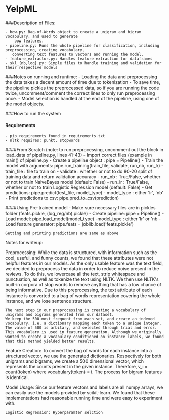 # YelpML

###Description of Files:

    - bow.py: Bag-of-Words object to create a unigram and bigram vocabulary, and used to generate
        bow features.
    - pipeline.py: Runs the whole pipeline for classification, including preprocessing, creating vocabulary,
       converting text features to vectors and running the model.
    - feature_extractor.py: Handles feature extraction for dataframes
    - skl_{nb,log}.py: Simple files to handle training and validation for their respective models
    
    
###Notes on running and runtime:
    - Loading the data and preprocessing the data takes a decent amount of time due to tokenization
    - To save time, the pipeline pickles the preprocessed data, so if you are running the code twice,
       uncomment/comment the correct lines to only run preprocessing once.
    - Model selection is handled at the end of the pipeline, using one of the model objects.
    

###How to run the system

#### Requirements
    - pip requirements found in requirements.txt
    - nltk requires: punkt, stopwords

####From Scratch (note: to run preprocessing, uncomment out the block in load_data of pipeline.py, lines 41-43)
    - Import correct files (example in main() of pipeline.py
    - Create a pipeline object : pipe = Pipeline()
    - Train the model with arguments: pipe.run_training(train_file, validate, run_nb, run_lr)
        - train_file : file to train on
        - validate   : whether or not to do 80-20 split of training data and return validation accuracy
        - run_nb     : True/False, whether or not to train NaiveBayes model (default: False)
        - run_lr     : True/False, whether or not to train Logistic Regression model (default: False)
    - Get predictions: pipe.predict(test_file, model_type)
        - model_type : either 'lr', 'nb'
    - Print predictions to csv: pipe.pred_to_csv(prediction)
    
    
####Using Pre-trained model
    - Make sure necessary files are in pickles folder (feats.pickle, (log_reg/nb).pickle)
    - Create pipeline: pipe = Pipeline()
    - Load model: pipe.load_model(model_type)
        -model_type : either 'lr' or 'nb
    - Load feature generator: pipe.feats = joblib.load('feats.pickle')
    
    Getting and printing predictions are same as above
    
    
    
    
    
Notes for writeup:

Preprocessing:
    While the data is structured, with information such as the cool, useful, and funny counts, we found that these
    attributes were not helpful features in our models. As the only usable feature was the text field, we decided to preprocess 
    the data in order to reduce noise present in the reviews. To do this, we lowercase all the text, strip whitespace and 
    punctuation, as well as tokenize the text using NLTK. We then use NLTK's built-in corpora of stop words to remove anything
    that has a low chance of being informative. Due to this preprocessing, the text attribute of each instance is converted 
    to a bag of words representation covering the whole instance, and we lose sentence structure. 
    
    The next step in our preprocessing is creating a vocabulary of unigrams and bigrams generated from our dataset. 
    We keep the 500 most frequent from each set, and create an indexed vocabulary, i.e. a dictionary mapping each token to a unique integer. 
    The value of 500 is arbitary, and selected through trial and error.
    This vocabulary is used in feature generation. Although we originally wanted to create a vocabulary conditioned on instance labels, we found that this method yielded better results.
    
Feature Creation:
    To convert the bag of words for each instance into a structured vector, we use the generated dictionaries. Respectively for both unigrams and bigrams,
    we create a 500 dimensional vector, which represents the counts present in the given instance.
    Therefore, v_i = count(token) where vocabulary(token) = i.
    The process for bigram features is identical. 
    
Model Usage:
    Since our feature vectors and labels are all numpy arrays, we can easily use the models provided by scikit-learn. 
    We found that these implementations had reasonable running time and were easy to experiment with. 
    
    Logistic Regression: Hyperparamter selction